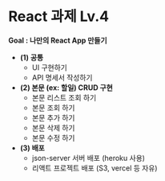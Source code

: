 # React 과제 Lv.4

**Goal : 나만의 React App 만들기**

- **(1) 공통**
  - UI 구현하기
  - API 명세서 작성하기
- **(2) 본문 (ex: 할일) CRUD 구현**
  - 본문 리스트 조회 하기
  - 본문 조회 하기
  - 본문 추가 하기
  - 본문 삭제 하기
  - 본문 수정 하기
- **(3) 배포**
  - json-server 서버 배포 (heroku 사용)
  - 리액트 프로젝트 배포 (S3, vercel 등 자유)
